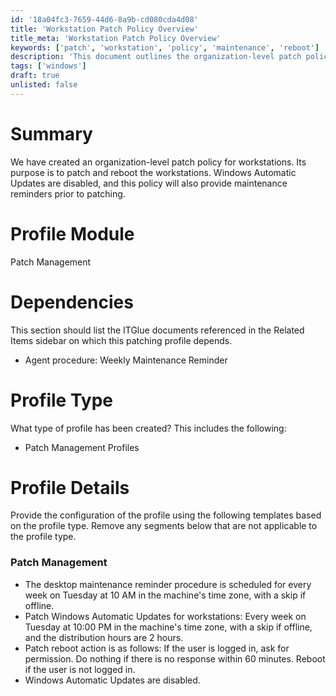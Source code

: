 ```yaml
---
id: '18a04fc3-7659-44d6-8a9b-cd080cda4d08'
title: 'Workstation Patch Policy Overview'
title_meta: 'Workstation Patch Policy Overview'
keywords: ['patch', 'workstation', 'policy', 'maintenance', 'reboot']
description: 'This document outlines the organization-level patch policy for workstations, detailing the procedures for patch management, including scheduling maintenance reminders, disabling Windows Automatic Updates, and managing reboot actions based on user activity.'
tags: ['windows']
draft: true
unlisted: false
---
```


# Summary
We have created an organization-level patch policy for workstations. Its purpose is to patch and reboot the workstations. Windows Automatic Updates are disabled, and this policy will also provide maintenance reminders prior to patching.

# Profile Module
Patch Management 

# Dependencies
This section should list the ITGlue documents referenced in the Related Items sidebar on which this patching profile depends.

- Agent procedure: Weekly Maintenance Reminder

# Profile Type
What type of profile has been created? This includes the following:

- Patch Management Profiles

# Profile Details
Provide the configuration of the profile using the following templates based on the profile type. Remove any segments below that are not applicable to the profile type.

### Patch Management
- The desktop maintenance reminder procedure is scheduled for every week on Tuesday at 10 AM in the machine's time zone, with a skip if offline.
- Patch Windows Automatic Updates for workstations: Every week on Tuesday at 10:00 PM in the machine's time zone, with a skip if offline, and the distribution hours are 2 hours.
- Patch reboot action is as follows: If the user is logged in, ask for permission. Do nothing if there is no response within 60 minutes. Reboot if the user is not logged in.
- Windows Automatic Updates are disabled.


